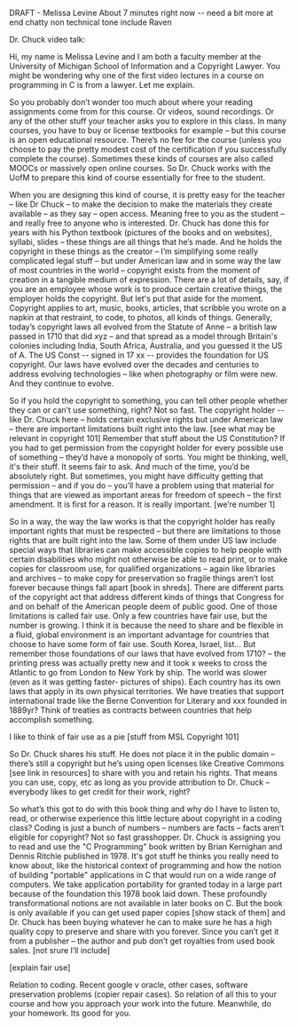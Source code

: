 DRAFT - Melissa Levine
About 7 minutes right now -- need a bit more at end
chatty non technical tone
include Raven

Dr. Chuck video talk:

Hi, my name is Melissa Levine and I am both a faculty member at the University of Michigan School of Information and a Copyright Lawyer.  You might be wondering why one of the first video lectures in a course on programming in C is from a lawyer.  Let me explain.

So you probably don’t wonder too much about where your reading assignments come from for this course. Or videos, sound recordings. Or any of the other stuff your teacher asks you to explore in this class. In many courses, you have to buy or license textbooks for example – but this course is an open educational resource. There’s no fee for the course (unless you choose to pay the pretty modest cost of the certification if you successfully complete the course). Sometimes these kinds of courses are also called MOOCs or massively open online courses. So Dr. Chuck works with the UofM to prepare this kind of course essentially for free to the student.

When you are designing this kind of course, it is pretty easy for the teacher – like Dr Chuck – to make the decision to make the materials they create available – as they say – open access. Meaning free to you as the student – and really free to anyone who is interested. Dr. Chuck has done this for years with his Python textbook (pictures of the books and on websites), syllabi, slides – these things are all things that he’s made. And he holds the copyright in these things as the creator – I’m simplifying some really complicated legal stuff – but under American law and in some way the law of most countries in the world – copyright exists from the moment of creation in a tangible medium of expression. There are a lot of details, say, if you are an employee whose work is to produce certain creative things, the employer holds the copyright. But let's put that aside for the moment. Copyright applies to art, music, books, articles, that scribble you wrote on a napkin at that restraint, to code, to photos, all kinds of things. Generally, today’s copyright laws all evolved from the Statute of Anne – a british law passed in 1710 that did xyz – and that spread as a model through Britain's colonies including India, South Africa, Australia, and you guessed it the US of A. The US Const  -- signed in 17 xx -- provides the foundation for US copyright. Our laws have evolved over the decades and centuries to address evolving technologies – like when photography or film were new. And they continue to evolve.

So if you hold the copyright to something, you can tell other people whether they can or can’t use something, right? Not so fast. The copyright holder  -- like Dr. Chuck here – holds certain exclusive rights but under American law – there are important limitations built right into the law. [see what may be relevant in copyright 101] Remember that stuff about the US Constitution? If you had to get permission from the copyright holder for every possible use of something – they’d have a monopoly of sorts. You might be thinking, well, it's their stuff. It seems fair to ask. And much of the time, you’d be absolutely right. But sometimes, you might have difficulty getting that permission – and if you do – you’ll have a problem using that material for things that are viewed as important areas for freedom of speech – the first amendment. It is first for a reason. It is really important. [we’re number 1]

So in a way, the way the law works is that the copyright holder has really important rights that must be respected – but there are limitations to those rights that are built right into the law. Some of them under US law include special ways that libraries can make accessible copies to help people with certain disabilities who might not otherwise be able to read print, or to make copies for classroom use, for qualified organizations – again like libraries and archives – to make copy for preservation so fragile things aren’t lost forever because things fall apart [book in shreds]. There are different parts of the copyright act that address different kinds of things that Congress for and on behalf of the American people deem of public good. One of those limitations is called fair use. Only a few countries have fair use, but the number is growing. I think it is because the need to share and be flexible in a fluid, global environment is an important advantage for countries that choose to have some form of fair use. South Korea, Israel, list… But remember those foundations of our laws that have evolved from 1710?  – the printing press was actually pretty new and it took x weeks to cross the Atlantic to go from London to New York by ship. The world was slower (even as it was getting faster- pictures of ships). Each country has its own laws that apply in its own physical territories. We have treaties that support international trade like the Berne Convention for Literary and xxx founded in 1889yr? Think of treaties as contracts between countries that help accomplish something.

I like to think of fair use as a pie [stuff from MSL Copyright 101]

So Dr. Chuck shares his stuff. He does not place it in the public domain – there’s still a copyright but he’s using open licenses like Creative Commons [see link in resources] to share with you and retain his rights. That means you can use, copy, etc as long as you provide attribution to Dr. Chuck – everybody likes to get credit for their work, right?

So what’s this got to do with this book thing and why do I have to listen to, read, or otherwise experience this little lecture about copyright in a coding class? Coding is just a bunch of numbers – numbers are facts – facts aren’t eligible for copyright? Not so fast grasshopper. Dr. Chuck is assigning you to read and use the "C Programming" book written by Brian Kernighan and Dennis Ritchie published in 1978. It's got stuff he thinks you really need to know about, like the historical context of programming and how the notion of building "portable" applications in C that would run on a wide range of computers. We take application portability for granted today in a large part because of the foundation this 1978 book laid down.   These profoundly transformational notions are not available in later books on C.  But the book is only available if you can get used paper copies [show stack of them] and Dr. Chuck has been buying whatever he can to make sure he has a high quality copy to preserve and share with you forever. Since you can’t get it from a publisher – the author and pub don’t get royalties from used book sales. [not srure I’ll include] 

[explain fair use]

Relation to coding. Recent google v oracle, other cases, software preservation problems (copier repair cases). So relation of all this to your course and how you approach your work into the future. Meanwhile, do your homework. Its good for you.





